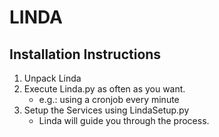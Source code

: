 # LINDA

## Installation Instructions
1. Unpack Linda
2. Execute Linda.py as often as you want.
	- e.g.: using a cronjob every minute
3.	Setup the Services using LindaSetup.py
	- Linda will guide you through the process.